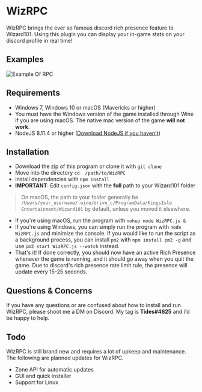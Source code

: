 # WizRPC

WizRPC brings the ever so famous discord rich presence feature to Wizard101. Using this plugin you can display your in-game stats on your discord profile in real time! 

## Examples
![Example Of RPC](https://cdn.discordapp.com/attachments/382377954908569600/482436718197342209/rpc.png)

## Requirements

  - Windows 7, Windows 10 or macOS (Mavericks or higher)
  - You must have the Windows version of the game installed through Wine if you are using macOS. The native mac version of the game __will not work__.
  - NodeJS 8.11.4 or higher ([Download NodeJS if you haven't](!https://nodejs.org/en/download/))
 

## Installation 
  - Download the zip of this program or clone it with `git clone`
  - Move into the directory `cd  /path/to/WizRPC`
  - Install dependencies with `npm install`
  - __IMPORTANT__: Edit `config.json` with the **full** path to your Wizard101 folder
  > On macOS, the path to your folder generally be `/Users/your_username/.wine/drive_c/ProgramData/KingsIsle Entertainment/Wizard101` by default, unless you moved it elsewhere.
  - If you're using macOS, run the program with `nohup node WizRPC.js &`
  - If you're using Windows, you can simply run the program with `node WizRPC.js` and minimize the console. If you would like to run the script as a background process, you can install `pm2` with `npm install pm2 -g` and use `pm2 start WizRPC.js --watch` instead.
  - That's it! If done correctly, you should now have an active Rich Presence whenever the game is running, and it should go away when you quit the game. Due to discord's rich presence rate limit rule, the presence will update every 15-25 seconds. 

## Questions & Concerns
If you have any questions or are confused about how to install and run WizRPC, please shoot me a DM on Discord. My tag is __Tides#4625__ and i'd be happy to help. 

## Todo 
WizRPC is still brand new and requires a lot of upkeep and maintenance. The following are planned updates for WizRPC.
  - Zone API for automatic updates
  - GUI and quick installer 
  - Support for Linux

